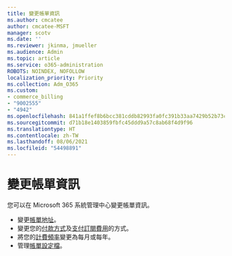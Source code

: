 ```yaml
---
title: 變更帳單資訊
ms.author: cmcatee
author: cmcatee-MSFT
manager: scotv
ms.date: ''
ms.reviewer: jkinma, jmueller
ms.audience: Admin
ms.topic: article
ms.service: o365-administration
ROBOTS: NOINDEX, NOFOLLOW
localization_priority: Priority
ms.collection: Adm_O365
ms.custom:
- commerce_billing
- "9002555"
- "4942"
ms.openlocfilehash: 841a1ffef8b6bcc381cddb82993fa0fc391b33aa7429b52b73cd0c0da3b879f7
ms.sourcegitcommit: d71b18e1403859fbfc45ddd9a57c8ab68f4d9f96
ms.translationtype: HT
ms.contentlocale: zh-TW
ms.lasthandoff: 08/06/2021
ms.locfileid: "54498891"
---
```

# <a name="change-billing-information"></a>變更帳單資訊

您可以在 Microsoft 365 系統管理中心變更帳單資訊。 

- 變更[帳單地址](/microsoft-365/commerce/billing-and-payments/change-your-billing-addresses)。
- 變更您的[付款方式](/microsoft-365/commerce/billing-and-payments/manage-payment-methods)及[支付訂閱費用](/microsoft-365/commerce/billing-and-payments/pay-for-your-subscription)的方式。
- 將您的[計費頻率](/microsoft-365/commerce/billing-and-payments/change-payment-frequency)變更為每月或每年。
- 管理[帳單設定檔](/microsoft-365/commerce/billing-and-payments/manage-billing-profiles)。
